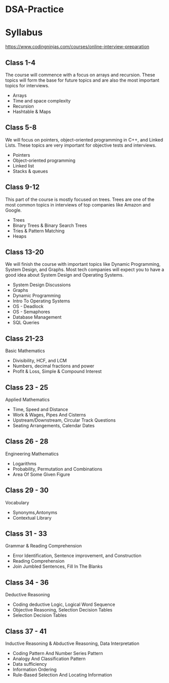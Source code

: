 # DSA-Practice

# Syllabus

https://www.codingninjas.com/courses/online-interview-preparation

## Class 1-4

The course will commence with a focus on arrays and recursion. These topics will form the base for future topics and are also the most important topics for interviews.

- Arrays
- Time and space complexity
- Recursion
- Hashtable & Maps

## Class 5-8

We will focus on pointers, object-oriented programming in C++, and Linked Lists. These topics are very important for objective tests and interviews.

- Pointers
- Object-oriented programming
- Linked list
- Stacks & queues

## Class 9-12

This part of the course is mostly focused on trees. Trees are one of the most common topics in interviews of top companies like Amazon and Google.

- Trees
- Binary Trees & Binary Search Trees
- Tries & Pattern Matching
- Heaps

## Class 13-20

We will finish the course with important topics like Dynamic Programming, System Design, and Graphs. Most tech companies will expect you to have a good idea about System Design and Operating Systems.

- System Design Discussions
- Graphs
- Dynamic Programming
- Intro To Operating Systems
- OS - Deadlock
- OS - Semaphores
- Database Management
- SQL Queries

## Class 21-23

Basic Mathematics

- Divisibility, HCF, and LCM
- Numbers, decimal fractions and power
- Profit & Loss, Simple & Compound Interest

## Class 23 - 25

Applied Mathematics

- Time, Speed and Distance
- Work & Wages, Pipes And Cisterns
- Upstream/Downstream, Circular Track Questions
- Seating Arrangements, Calendar Dates

## Class 26 - 28

Engineering Mathematics

- Logarithms
- Probability, Permutation and Combinations
- Area Of Some Given Figure

## Class 29 - 30

Vocabulary

- Synonyms,Antonyms
- Contextual Library

## Class 31 - 33

Grammar & Reading Comprehension

- Error Identification, Sentence improvement, and Construction
- Reading Comprehension
- Join Jumbled Sentences, Fill In The Blanks

## Class 34 - 36

Deductive Reasoning

- Coding deductive Logic, Logical Word Sequence
- Objective Reasoning, Selection Decision Tables
- Selection Decision Tables

## Class 37 - 41

Inductive Reasoning & Abductive Reasoning, Data Interpretation

- Coding Pattern And Number Series Pattern
- Analogy And Classification Pattern
- Data sufficiency
- Information Ordering
- Rule-Based Selection And Locating Information
